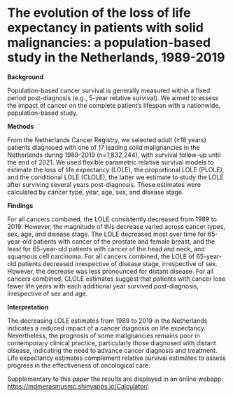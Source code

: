 # The evolution of the loss of life expectancy in patients with solid malignancies: a population-based study in the Netherlands, 1989-2019

**Background**

Population-based cancer survival is generally measured within a fixed period post-diagnosis (e.g., 5-year relative survival). We aimed to assess the impact of cancer on the complete patient’s lifespan with a nationwide, population-based study. 

**Methods**

From the Netherlands Cancer Registry, we selected adult (≥18 years) patients diagnosed with one of 17 leading solid malignancies in the Netherlands during 1989-2019 (n=1,832,244), with survival follow-up until the end of 2021. We used flexible parametric relative survival models to estimate the loss of life expectancy (LOLE), the proportional LOLE (PLOLE), and the conditional LOLE (CLOLE), the latter we estimate to study the LOLE after surviving several years post-diagnosis. These estimates were calculated by cancer type, year, age, sex, and disease stage.

**Findings**

For all cancers combined, the LOLE consistently decreased from 1989 to 2019. However, the magnitude of this decrease varied across cancer types, sex, age, and disease stage. The LOLE decreased most over time for 65-year-old patients with cancer of the prostate and female breast, and the least for 65-year-old patients with cancer of the head and neck, and squamous cell carcinoma. For all cancers combined, the LOLE of 65-year-old patients decreased irrespective of disease stage, irrespective of sex. However, the decrease was less pronounced for distant disease. For all cancers combined, CLOLE estimates suggest that patients with cancer lose fewer life years with each additional year survived post-diagnosis, irrespective of sex and age.

**Interpretation**

The decreasing LOLE estimates from 1989 to 2019 in the Netherlands indicates a reduced impact of a cancer diagnosis on life expectancy. Nevertheless, the prognosis of some malignancies remains poor in contemporary clinical practice, particularly those diagnosed with distant disease, indicating the need to advance cancer diagnosis and treatment. Life expectancy estimates complement relative survival estimates to assess progress in the effectiveness of oncological care.

Supplementary to this paper the results are displayed in an online webapp: https://mdmerasmusmc.shinyapps.io/Calculator/.
